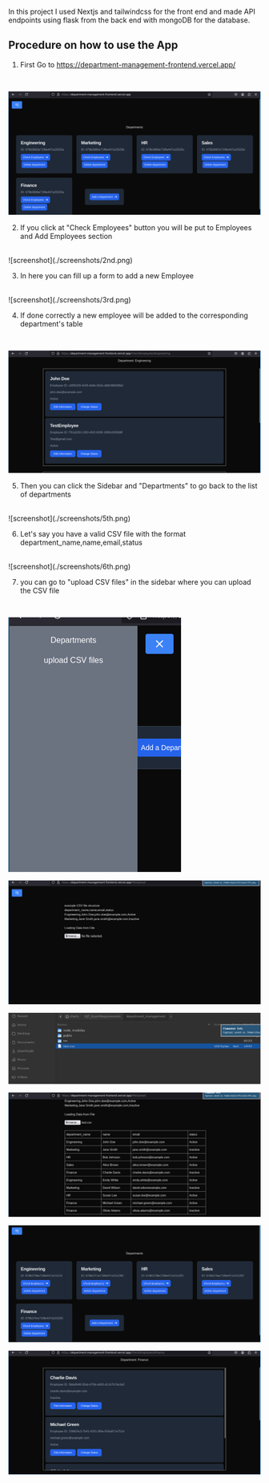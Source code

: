 In this project I used Nextjs and tailwindcss for the front end and made API endpoints using flask from the back end with mongoDB for the database.

## Procedure on how to use the App
1. First Go to https://department-management-frontend.vercel.app/

<br/>

![screenshot](./screenshots/1st.png)<br/>

2. If you click at "Check Employees" button you will be put to Employees and Add Employees section

<br/>
![screenshot](./screenshots/2nd.png)<br/>

3. In here you can fill up a form to add a new Employee

<br/>
![screenshot](./screenshots/3rd.png)<br/>

4. If done correctly a new employee will be added to the corresponding department's table

<br/>

![screenshot](./screenshots/4th.png)<br/>

5. Then you can click the Sidebar and "Departments" to go back to the list of departments

<br/>
![screenshot](./screenshots/5th.png)<br/>

6. Let's say you have a valid CSV file with the format department_name,name,email,status

<br/>
![screenshot](./screenshots/6th.png)<br/>

7. you can go to "upload CSV files" in the sidebar where you can upload the CSV file

<br/>

![screenshot](./screenshots/7th.png)<br/>


![screenshot](./screenshots/8th.png)<br/>

![screenshot](./screenshots/9th.png)<br/>

![screenshot](./screenshots/10th.png)<br/>

![screenshot](./screenshots/11th.png)<br/>

![screenshot](./screenshots/12th.png)<br/>


